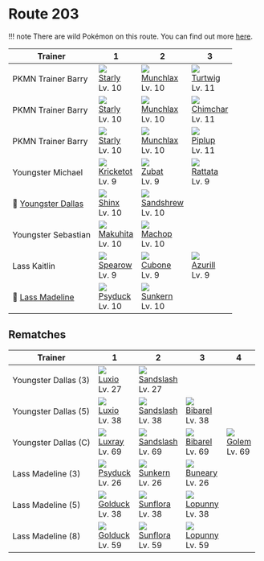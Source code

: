 # Route 203

!!! note
    There are wild Pokémon on this route. You can find out more [here](../../wild_pokemon/route_203/).


Trainer                                 | 1                                | 2                                 | 3
---                                     | ---                              | ---                               | ---
PKMN Trainer Barry                      | ![][396]<br>[Starly]<br>Lv. 10   | ![][446]<br>[Munchlax]<br>Lv. 10  | ![][387]<br>[Turtwig]<br>Lv. 11
PKMN Trainer Barry                      | ![][396]<br>[Starly]<br>Lv. 10   | ![][446]<br>[Munchlax]<br>Lv. 10  | ![][390]<br>[Chimchar]<br>Lv. 11
PKMN Trainer Barry                      | ![][396]<br>[Starly]<br>Lv. 10   | ![][446]<br>[Munchlax]<br>Lv. 10  | ![][393]<br>[Piplup]<br>Lv. 11
Youngster Michael                       | ![][401]<br>[Kricketot]<br>Lv. 9 | ![][041]<br>[Zubat]<br>Lv. 9      | ![][019]<br>[Rattata]<br>Lv. 9
:repeat: [Youngster Dallas](#rematches) | ![][403]<br>[Shinx]<br>Lv. 10    | ![][027]<br>[Sandshrew]<br>Lv. 10 | &nbsp;
Youngster Sebastian                     | ![][296]<br>[Makuhita]<br>Lv. 10 | ![][066]<br>[Machop]<br>Lv. 10    | &nbsp;
Lass Kaitlin                            | ![][021]<br>[Spearow]<br>Lv. 9   | ![][104]<br>[Cubone]<br>Lv. 9     | ![][298]<br>[Azurill]<br>Lv. 9
:repeat: [Lass Madeline](#rematches)    | ![][054]<br>[Psyduck]<br>Lv. 10  | ![][191]<br>[Sunkern]<br>Lv. 10   | &nbsp;

## Rematches

Trainer              | 1                               | 2                                 | 3                               | 4
---                  | ---                             | ---                               | ---                             | ---
Youngster Dallas (3) | ![][404]<br>[Luxio]<br>Lv. 27   | ![][028]<br>[Sandslash]<br>Lv. 27 | &nbsp;                          | &nbsp;
Youngster Dallas (5) | ![][404]<br>[Luxio]<br>Lv. 38   | ![][028]<br>[Sandslash]<br>Lv. 38 | ![][400]<br>[Bibarel]<br>Lv. 38 | &nbsp;
Youngster Dallas (C) | ![][405]<br>[Luxray]<br>Lv. 69  | ![][028]<br>[Sandslash]<br>Lv. 69 | ![][400]<br>[Bibarel]<br>Lv. 69 | ![][076]<br>[Golem]<br>Lv. 69
Lass Madeline (3)    | ![][054]<br>[Psyduck]<br>Lv. 26 | ![][191]<br>[Sunkern]<br>Lv. 26   | ![][427]<br>[Buneary]<br>Lv. 26 | &nbsp;
Lass Madeline (5)    | ![][055]<br>[Golduck]<br>Lv. 38 | ![][192]<br>[Sunflora]<br>Lv. 38  | ![][428]<br>[Lopunny]<br>Lv. 38 | &nbsp;
Lass Madeline (8)    | ![][055]<br>[Golduck]<br>Lv. 59 | ![][192]<br>[Sunflora]<br>Lv. 59  | ![][428]<br>[Lopunny]<br>Lv. 59 | &nbsp;

[Rattata]: ../../pokemon_changes/019/
[Spearow]: ../../pokemon_changes/021/
[Sandshrew]: ../../pokemon_changes/027/
[Sandslash]: ../../pokemon_changes/028/
[Zubat]: ../../pokemon_changes/041/
[Psyduck]: ../../pokemon_changes/054/
[Golduck]: ../../pokemon_changes/055/
[Machop]: ../../pokemon_changes/066/
[Golem]: ../../pokemon_changes/076/
[Cubone]: ../../pokemon_changes/104/
[Sunkern]: ../../pokemon_changes/191/
[Sunflora]: ../../pokemon_changes/192/
[Makuhita]: ../../pokemon_changes/296/
[Azurill]: ../../pokemon_changes/298/
[Turtwig]: ../../pokemon_changes/387/
[Chimchar]: ../../pokemon_changes/390/
[Piplup]: ../../pokemon_changes/393/
[Starly]: ../../pokemon_changes/396/
[Bibarel]: ../../pokemon_changes/400/
[Kricketot]: ../../pokemon_changes/401/
[Shinx]: ../../pokemon_changes/403/
[Luxio]: ../../pokemon_changes/404/
[Luxray]: ../../pokemon_changes/405/
[Buneary]: ../../pokemon_changes/427/
[Lopunny]: ../../pokemon_changes/428/
[Munchlax]: ../../pokemon_changes/446/
[019]: ../img/pokemon/019.png
[021]: ../img/pokemon/021.png
[027]: ../img/pokemon/027.png
[028]: ../img/pokemon/028.png
[041]: ../img/pokemon/041.png
[054]: ../img/pokemon/054.png
[055]: ../img/pokemon/055.png
[066]: ../img/pokemon/066.png
[076]: ../img/pokemon/076.png
[104]: ../img/pokemon/104.png
[191]: ../img/pokemon/191.png
[192]: ../img/pokemon/192.png
[296]: ../img/pokemon/296.png
[298]: ../img/pokemon/298.png
[387]: ../img/pokemon/387.png
[390]: ../img/pokemon/390.png
[393]: ../img/pokemon/393.png
[396]: ../img/pokemon/396.png
[400]: ../img/pokemon/400.png
[401]: ../img/pokemon/401.png
[403]: ../img/pokemon/403.png
[404]: ../img/pokemon/404.png
[405]: ../img/pokemon/405.png
[427]: ../img/pokemon/427.png
[428]: ../img/pokemon/428.png
[446]: ../img/pokemon/446.png
